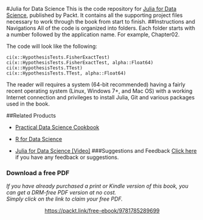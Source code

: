 


#Julia for Data Science
This is the code repository for [Julia for Data Science](https://www.packtpub.com/big-data-and-business-intelligence/julia-data-science?utm_source=github&utm_medium=repository&utm_campaign=9781785289699), published by Packt. It contains all the supporting project files necessary to work through the book from start to finish.
##Instructions and Navigations
All of the code is organized into folders. Each folder starts with a number followed by the application name. For example, Chapter02.



The code will look like the following:
```
ci(x::HypothesisTests.FisherExactTest)
ci(x::HypothesisTests.FisherExactTest, alpha::Float64)
ci(x::HypothesisTests.TTest)
ci(x::HypothesisTests.TTest, alpha::Float64)
```

The reader will requires a system (64-bit recommended) having a fairly recent operating system (Linux, Windows 7+, and Mac OS) with a working Internet connection and privileges to install Julia, Git and various packages used in the book.

##Related Products
* [Practical Data Science Cookbook](https://www.packtpub.com/big-data-and-business-intelligence/practical-data-science-cookbook?utm_source=github&utm_medium=repository&utm_campaign=9781783980246)

* [R for Data Science](https://www.packtpub.com/big-data-and-business-intelligence/r-data-science?utm_source=github&utm_medium=repository&utm_campaign=9781784390860)

* [Julia for Data Science [Video]](https://www.packtpub.com/big-data-and-business-intelligence/julia-data-science-video?utm_source=github&utm_medium=repository&utm_campaign=9781785882067)
###Suggestions and Feedback
[Click here](https://docs.google.com/forms/d/e/1FAIpQLSe5qwunkGf6PUvzPirPDtuy1Du5Rlzew23UBp2S-P3wB-GcwQ/viewform) if you have any feedback or suggestions.
### Download a free PDF

 <i>If you have already purchased a print or Kindle version of this book, you can get a DRM-free PDF version at no cost.<br>Simply click on the link to claim your free PDF.</i>
<p align="center"> <a href="https://packt.link/free-ebook/9781785289699">https://packt.link/free-ebook/9781785289699 </a> </p>